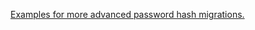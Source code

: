[Examples for more advanced password hash migrations.](https://www.drupal.org/docs/8/api/migrate-api/migrate-destination-plugins-examples/migrating-users-advanced-password)